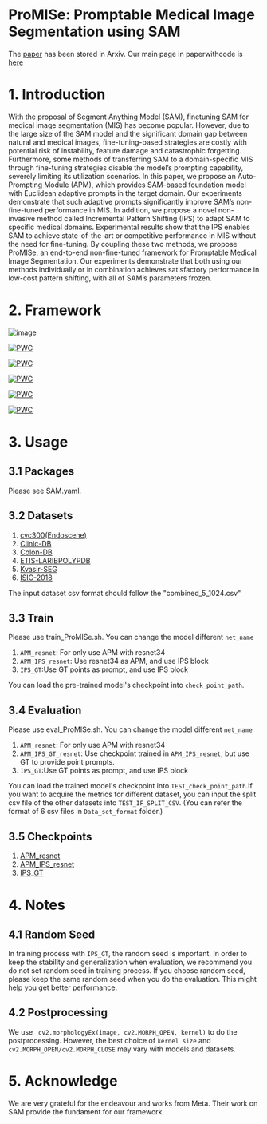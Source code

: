# ProMISe: Promptable Medical Image Segmentation using SAM

The [paper](https://arxiv.org/pdf/2403.04164.pdf) has been stored in Arxiv.
Our main page in paperwithcode is [here](https://paperswithcode.com/paper/promise-promptable-medical-image-segmentation)

# 1. Introduction
With the proposal of Segment Anything Model (SAM), finetuning SAM for medical image segmentation (MIS) has become popular. However, due to the large size of the SAM model and the significant domain gap between natural and medical images, fine-tuning-based
strategies are costly with potential risk of instability, feature damage
and catastrophic forgetting. Furthermore, some methods of transferring
SAM to a domain-specific MIS through fine-tuning strategies disable the
model’s prompting capability, severely limiting its utilization scenarios.
In this paper, we propose an Auto-Prompting Module (APM), which provides SAM-based foundation model with Euclidean adaptive prompts
in the target domain. Our experiments demonstrate that such adaptive prompts significantly improve SAM’s non-fine-tuned performance
in MIS. In addition, we propose a novel non-invasive method called Incremental Pattern Shifting (IPS) to adapt SAM to specific medical domains.  Experimental results show that the IPS enables SAM to achieve
state-of-the-art or competitive performance in MIS without the need for
fine-tuning. By coupling these two methods, we propose ProMISe, an
end-to-end non-fine-tuned framework for Promptable Medical Image
Segmentation. Our experiments demonstrate that both using our methods individually or in combination achieves satisfactory performance in
low-cost pattern shifting, with all of SAM’s parameters frozen.
# 2. Framework
![image](https://github.com/xinkunwang111/ProMISe/assets/130198762/1e1ff6cf-7eb6-4ab9-a2a5-7fc28661c3a5)

[![PWC](https://img.shields.io/endpoint.svg?url=https://paperswithcode.com/badge/promise-promptable-medical-image-segmentation/medical-image-segmentation-on-isic-2018-1)](https://paperswithcode.com/sota/medical-image-segmentation-on-isic-2018-1?p=promise-promptable-medical-image-segmentation)

[![PWC](https://img.shields.io/endpoint.svg?url=https://paperswithcode.com/badge/promise-promptable-medical-image-segmentation/medical-image-segmentation-on-cvc-colondb)](https://paperswithcode.com/sota/medical-image-segmentation-on-cvc-colondb?p=promise-promptable-medical-image-segmentation)

[![PWC](https://img.shields.io/endpoint.svg?url=https://paperswithcode.com/badge/promise-promptable-medical-image-segmentation/medical-image-segmentation-on-etis)](https://paperswithcode.com/sota/medical-image-segmentation-on-etis?p=promise-promptable-medical-image-segmentation)

[![PWC](https://img.shields.io/endpoint.svg?url=https://paperswithcode.com/badge/promise-promptable-medical-image-segmentation/lesion-segmentation-on-isic-2018)](https://paperswithcode.com/sota/lesion-segmentation-on-isic-2018?p=promise-promptable-medical-image-segmentation)

[![PWC](https://img.shields.io/endpoint.svg?url=https://paperswithcode.com/badge/promise-promptable-medical-image-segmentation/medical-image-segmentation-on-kvasir-seg)](https://paperswithcode.com/sota/medical-image-segmentation-on-kvasir-seg?p=promise-promptable-medical-image-segmentation)


# 3. Usage
## 3.1 Packages
Please see SAM.yaml.
## 3.2 Datasets 
1. [cvc300(Endoscene)](https://pages.cvc.uab.es/CVC-Colon/index.php/databases/cvc-endoscenestill/)
2. [Clinic-DB](https://polyp.grand-challenge.org/CVCClinicDB/)
3. [Colon-DB](https://figshare.com/articles/figure/Polyp_DataSet_zip/21221579)
4. [ETIS-LARIBPOLYPDB](https://polyp.grand-challenge.org/ETISLarib/)
5. [Kvasir-SEG](https://www.kaggle.com/datasets/meetnagadia/kvasir-dataset)
6. [ISIC-2018](https://challenge.isic-archive.com/data/#2018)
   
The input dataset csv format should follow the "combined_5_1024.csv"




## 3.3 Train
Please use train_ProMISe.sh.  You can change the model different   `net_name`

1. `APM_resnet`: For only use APM with resnet34
2. `APM_IPS_resnet`: Use resnet34 as APM, and use IPS block
3. `IPS_GT`:Use GT points as prompt, and use IPS block

You can load the pre-trained model's checkpoint into `check_point_path`.

## 3.4 Evaluation
Please use eval_ProMISe.sh.  You can change the model different   `net_name`

1. `APM_resnet`: For only use APM with resnet34
2.  `APM_IPS_GT_resnet`: Use checkpoint trained in `APM_IPS_resnet`, but use GT to provide point prompts.
3.  `IPS_GT`:Use GT points as prompt, and use IPS block


You can load the trained model's checkpoint into `TEST_check_point_path`.If you want to acquire the metrics for different dataset, you can input the split csv file of the other datasets into `TEST_IF_SPLIT_CSV`. (You can refer the format of 6 csv files in `Data_set_format` folder.)

## 3.5 Checkpoints
1. [APM_resnet](https://drive.google.com/file/d/1bjyRUKolZ5ON-egnSnfpLNdyDQvcOmWL/view?usp=drive_link)
2. [APM_IPS_resnet](https://drive.google.com/file/d/1HSX4HgrrBreAoVDSUcOZhpN8BnKEnJO-/view?usp=drive_link)
3. [IPS_GT](https://drive.google.com/file/d/1R1eqzYkEjoynSynn8OP4maL6YjZjgW-f/view?usp=drive_link)

# 4. Notes
## 4.1  Random Seed
In training process with `IPS_GT`, the random seed is important. In order to keep the stability and generalization when evaluation, we recommend you do not set random seed in training  process. If you choose random seed, please keep the same random seed when you do the evaluation. This might help you get better performance.
## 4.2 Postprocessing
We use ` cv2.morphologyEx(image, cv2.MORPH_OPEN, kernel)` to do the postprocessing. However, the best choice of `kernel size` and `cv2.MORPH_OPEN/cv2.MORPH_CLOSE` may vary with models and datasets.

# 5. Acknowledge
We are very grateful for the endeavour and works from Meta. Their work on SAM provide the fundament for our framework.



   


